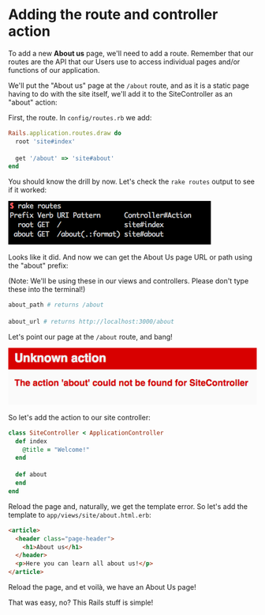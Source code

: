 # Adding the route and controller action

To add a new **About us** page, we'll need to add a route. Remember that our routes are the API that our Users use to access individual pages and/or functions of our application.

We'll put the "About us" page at the `/about` route, and as it is a static page having to do with the site itself, we'll add it to the SiteController as an "about" action:

First, the route. In `config/routes.rb` we add:

```ruby
Rails.application.routes.draw do
  root 'site#index'

  get '/about' => 'site#about'
end
```

You should know the drill by now. Let's check the `rake routes` output to see if it worked:

![rake routes: about](/images/rake-routes-about.png)

Looks like it did. And now we can get the About Us page URL or path using the "about" prefix:

(Note: We'll be using these in our views and controllers. Please don't type these into the terminal!)

```ruby
about_path # returns /about

about_url # returns http://localhost:3000/about
```

Let's point our page at the `/about` route, and bang!

![No about action](/images/missing-about-action.png)

So let's add the action to our site controller:

```ruby
class SiteController < ApplicationController
  def index
    @title = "Welcome!"
  end

  def about
  end
end
```

Reload the page and, naturally, we get the template error. So let's add the template to `app/views/site/about.html.erb`:

```html
<article>
  <header class="page-header">
    <h1>About us</h1>
  </header>
  <p>Here you can learn all about us!</p>
</article>
```

Reload the page, and et voilà, we have an About Us page!

That was easy, no? This Rails stuff is simple!
